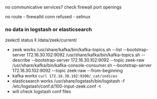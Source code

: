 no communicative services? check firewall port openings

no route - firewalld
conn refused - selinux


### no data in logstash or elasticsearch
zeekctl status
ll /data/zeek/current/
* zeek works
/usr/share/kafka/bin/kafka-topics.sh --list --bootstrap-server 172.16.30.102:9092
/usr/share/kafka/bin/kafka-topics.sh --describe --bootstrap-server 172.16.30.102:9092 --topic zeek-raw
/usr/share/kafka/bin/kafka-console-consumer.sh --bootstrap-server 172.16.30.102:9092 --topic zeek-raw --from-beginning
* kafka works
```curl 172.16.30.102:9200/_cat/indices```
* elasticsearch works
/usr/share/logstash/bin/logstash -f /etc/logstash/conf.d/100-input-zeek.conf -t
* will check logstash conf files 

